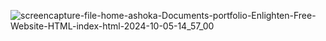 ![screencapture-file-home-ashoka-Documents-portfolio-Enlighten-Free-Website-HTML-index-html-2024-10-05-14_57_00](https://github.com/user-attachments/assets/849415ce-f1f3-4b5f-8e68-c9127030369b)
